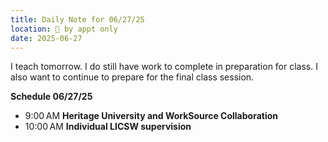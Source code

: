 ```yaml
---
title: Daily Note for 06/27/25
location: 🫥 by appt only
date: 2025-06-27
---
```

I teach tomorrow. I do still have work to complete in preparation for class. I also want to continue to prepare for the final class session.

**Schedule 06/27/25**
- 9:00 AM **Heritage University and WorkSource Collaboration**
- 10:00 AM **Individual LICSW supervision**